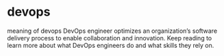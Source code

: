 # devops 
meaning of devops 
DevOps engineer optimizes an organization’s software delivery process to enable collaboration and innovation. Keep reading to learn more about what DevOps engineers do and what skills they rely on.
